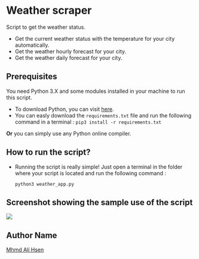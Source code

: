 # Weather scraper
Script to get the weather status.
* Get the current weather status with the temperature for your city automatically.
* Get the weather hourly forecast for your city.
* Get the weather daily forecast for your city. 

## Prerequisites
You need Python 3.X and some modules installed in your machine to run this script.
* To download Python, you can visit [here](https://www.python.org/downloads/). 
* You can easly download the `requirements.txt` file and run the following command in a terminal :
  ```pip3 install -r requirements.txt```

**Or** you can simply use any Python online compiler.

## How to run the script?

* Running the script is really simple! Just open a terminal in the folder where your script is located and run the following command :

    ```
    python3 weather_app.py
    ```  

## Screenshot showing the sample use of the script
![](screenshot.png)  

## Author Name
[Mhmd Ali Hsen](https://github.com/mhmdali102)